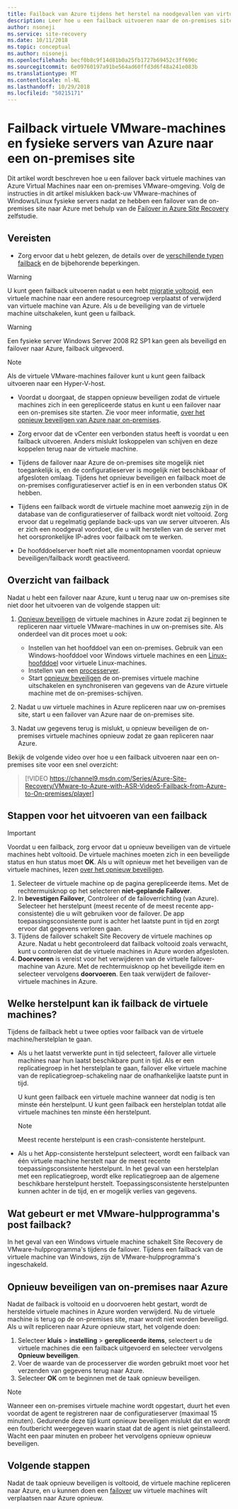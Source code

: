 ```yaml
---
title: Failback van Azure tijdens het herstel na noodgevallen van virtuele VMware-machines naar Azure met Azure Site Recovery | Microsoft Docs
description: Leer hoe u een failback uitvoeren naar de on-premises site na een failover naar Azure, tijdens het herstel na noodgevallen van virtuele VMware-machines en fysieke servers naar Azure.
author: nsoneji
ms.service: site-recovery
ms.date: 10/11/2018
ms.topic: conceptual
ms.author: nisoneji
ms.openlocfilehash: becf0b8c9f14d81b0a25fb1727b69452c3ff690c
ms.sourcegitcommit: 6e09760197a91be564ad60ffd3d6f48a241e083b
ms.translationtype: MT
ms.contentlocale: nl-NL
ms.lasthandoff: 10/29/2018
ms.locfileid: "50215171"
---
```

# <a name="fail-back-vmware-vms-and-physical-servers-from-azure-to-an-on-premises-site"></a>Failback virtuele VMware-machines en fysieke servers van Azure naar een on-premises site

Dit artikel wordt beschreven hoe u een failover back virtuele machines van Azure Virtual Machines naar een on-premises VMware-omgeving. Volg de instructies in dit artikel mislukken back-uw VMware-machines of Windows/Linux fysieke servers nadat ze hebben een failover van de on-premises site naar Azure met behulp van de [Failover in Azure Site Recovery](site-recovery-failover.md) zelfstudie.

## <a name="prerequisites"></a>Vereisten
- Zorg ervoor dat u hebt gelezen, de details over de [verschillende typen failback](concepts-types-of-failback.md) en de bijbehorende beperkingen.

> [!WARNING]
> U kunt geen failback uitvoeren nadat u een hebt [migratie voltooid](migrate-overview.md#what-do-we-mean-by-migration), een virtuele machine naar een andere resourcegroep verplaatst of verwijderd van virtuele machine van Azure. Als u de beveiliging van de virtuele machine uitschakelen, kunt geen u failback.

> [!WARNING]
> Een fysieke server Windows Server 2008 R2 SP1 kan geen als beveiligd en failover naar Azure, failback uitgevoerd.

> [!NOTE]
> Als de virtuele VMware-machines failover kunt u kunt geen failback uitvoeren naar een Hyper-V-host.


- Voordat u doorgaat, de stappen opnieuw beveiligen zodat de virtuele machines zich in een gerepliceerde status en kunt u een failover naar een on-premises site starten. Zie voor meer informatie, [over het opnieuw beveiligen van Azure naar on-premises](vmware-azure-reprotect.md).

- Zorg ervoor dat de vCenter een verbonden status heeft is voordat u een failback uitvoeren. Anders mislukt loskoppelen van schijven en deze koppelen terug naar de virtuele machine.

- Tijdens de failover naar Azure de on-premises site mogelijk niet toegankelijk is, en de configuratieserver is mogelijk niet beschikbaar of afgesloten omlaag. Tijdens het opnieuw beveiligen en failback moet de on-premises configuratieserver actief is en in een verbonden status OK hebben. 

- Tijdens een failback wordt de virtuele machine moet aanwezig zijn in de database van de configuratieserver of failback wordt niet voltooid. Zorg ervoor dat u regelmatig geplande back-ups van uw server uitvoeren. Als er zich een noodgeval voordoet, die u wilt herstellen van de server met het oorspronkelijke IP-adres voor failback om te werken.

- De hoofddoelserver hoeft niet alle momentopnamen voordat opnieuw beveiligen/failback wordt geactiveerd.

## <a name="overview-of-failback"></a>Overzicht van failback
Nadat u hebt een failover naar Azure, kunt u terug naar uw on-premises site niet door het uitvoeren van de volgende stappen uit:

1. [Opnieuw beveiligen](vmware-azure-reprotect.md) de virtuele machines in Azure zodat zij beginnen te repliceren naar virtuele VMware-machines in uw on-premises site. Als onderdeel van dit proces moet u ook:

    * Instellen van het hoofddoel van een on-premises. Gebruik van een Windows-hoofddoel voor Windows virtuele machines en een [Linux-hoofddoel](vmware-azure-install-linux-master-target.md) voor virtuele Linux-machines.
    * Instellen van een [processerver](vmware-azure-set-up-process-server-azure.md).
    * Start [opnieuw beveiligen](vmware-azure-reprotect.md) de on-premises virtuele machine uitschakelen en synchroniseren van gegevens van de Azure virtuele machine met de on-premises-schijven.

2. Nadat u uw virtuele machines in Azure repliceren naar uw on-premises site, start u een failover van Azure naar de on-premises site.

3. Nadat uw gegevens terug is mislukt, u opnieuw beveiligen de on-premises virtuele machines opnieuw zodat ze gaan repliceren naar Azure.

Bekijk de volgende video over hoe u een failback uitvoeren naar een on-premises site voor een snel overzicht:
> [!VIDEO https://channel9.msdn.com/Series/Azure-Site-Recovery/VMware-to-Azure-with-ASR-Video5-Failback-from-Azure-to-On-premises/player]


## <a name="steps-to-fail-back"></a>Stappen voor het uitvoeren van een failback

> [!IMPORTANT]
> Voordat u een failback, zorg ervoor dat u opnieuw beveiligen van de virtuele machines hebt voltooid. De virtuele machines moeten zich in een beveiligde status en hun status moet **OK**. Als u wilt opnieuw met het beveiligen van de virtuele machines, lezen [over het opnieuw beveiligen](vmware-azure-reprotect.md).

1. Selecteer de virtuele machine op de pagina gerepliceerde items. Met de rechtermuisknop op het selecteren **niet-geplande Failover**.
2. In **bevestigen Failover**, Controleer of de failoverrichting (van Azure). Selecteer het herstelpunt (meest recente of de meest recente app-consistente) die u wilt gebruiken voor de failover. De app toepassingsconsistente punt is achter het laatste punt in tijd en zorgt ervoor dat gegevens verloren gaan.
3. Tijdens de failover schakelt Site Recovery de virtuele machines op Azure. Nadat u hebt gecontroleerd dat failback voltooid zoals verwacht, kunt u controleren dat de virtuele machines in Azure worden afgesloten.
4. **Doorvoeren** is vereist voor het verwijderen van de virtuele failover-machine van Azure. Met de rechtermuisknop op het beveiligde item en selecteer vervolgens **doorvoeren**. Een taak verwijdert de failover-virtuele machines in Azure.


## <a name="to-what-recovery-point-can-i-fail-back-the-virtual-machines"></a>Welke herstelpunt kan ik failback de virtuele machines?

Tijdens de failback hebt u twee opties voor failback van de virtuele machine/herstelplan te gaan.

- Als u het laatst verwerkte punt in tijd selecteert, failover alle virtuele machines naar hun laatst beschikbare punt in tijd. Als er een replicatiegroep in het herstelplan te gaan, failover elke virtuele machine van de replicatiegroep-schakeling naar de onafhankelijke laatste punt in tijd.

  U kunt geen failback een virtuele machine wanneer dat nodig is ten minste één herstelpunt. U kunt geen failback een herstelplan totdat alle virtuele machines ten minste één herstelpunt.

  > [!NOTE]
  > Meest recente herstelpunt is een crash-consistente herstelpunt.

- Als u het App-consistente herstelpunt selecteert, wordt een failback van één virtuele machine herstelt naar de meest recente toepassingsconsistente herstelpunt. In het geval van een herstelplan met een replicatiegroep, wordt elke replicatiegroep aan de algemene beschikbare herstelpunt herstelt.
Toepassingsconsistente herstelpunten kunnen achter in de tijd, en er mogelijk verlies van gegevens.

## <a name="what-happens-to-vmware-tools-post-failback"></a>Wat gebeurt er met VMware-hulpprogramma's post failback?

In het geval van een Windows virtuele machine schakelt Site Recovery de VMware-hulpprogramma's tijdens de failover. Tijdens een failback van de virtuele machine van Windows, zijn de VMware-hulpprogramma's ingeschakeld. 


## <a name="reprotect-from-on-premises-to-azure"></a>Opnieuw beveiligen van on-premises naar Azure
Nadat de failback is voltooid en u doorvoeren hebt gestart, wordt de herstelde virtuele machines in Azure worden verwijderd. Nu de virtuele machine is terug op de on-premises site, maar wordt niet worden beveiligd. Als u wilt repliceren naar Azure opnieuw start, het volgende doen:

1. Selecteer **kluis** > **instelling** > **gerepliceerde items**, selecteert u de virtuele machines die een failback uitgevoerd en selecteer vervolgens  **Opnieuw beveiligen**.
2. Voer de waarde van de processerver die worden gebruikt moet voor het verzenden van gegevens terug naar Azure.
3. Selecteer **OK** om te beginnen met de taak opnieuw beveiligen.

> [!NOTE]
> Wanneer een on-premises virtuele machine wordt opgestart, duurt het even voordat de agent te registreren naar de configuratieserver (maximaal 15 minuten). Gedurende deze tijd kunt opnieuw beveiligen mislukt dat en wordt een foutbericht weergegeven waarin staat dat de agent is niet geïnstalleerd. Wacht een paar minuten en probeer het vervolgens opnieuw opnieuw beveiligen.

## <a name="next-steps"></a>Volgende stappen

Nadat de taak opnieuw beveiligen is voltooid, de virtuele machine repliceren naar Azure, en u kunnen doen een [failover](site-recovery-failover.md) uw virtuele machines wilt verplaatsen naar Azure opnieuw.


